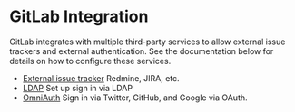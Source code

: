 # GitLab Integration

GitLab integrates with multiple third-party services to allow external issue trackers and external authentication.
See the documentation below for details on how to configure these services.

+ [External issue tracker](external-issue-tracker.md) Redmine, JIRA, etc.
+ [LDAP](ldap.md) Set up sign in via LDAP
+ [OmniAuth](omniauth.md) Sign in via Twitter, GitHub, and Google via OAuth.
